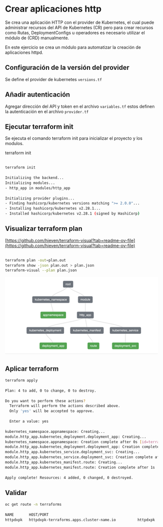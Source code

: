 # Crear aplicaciones http

Se crea una aplicación HTTP con el provider de Kubernetes, el cual puede administrar recursos del API de Kubernetes (CR) pero para crear recursos como Rutas, DeploymentConfigs u operadores es necesario utilizar el módulo de (CRD) manualmente.

En este ejercicio se crea un módulo para automatizar la creación de aplicaciones httpd.

## Configuración de la versión del provider

Se define el provider de kubernetes `versions.tf`

## Añadir autenticación

Agregar dirección del API y token en el archivo `variables.tf` estos definen la autenticación en el archivo `provider.tf`

## Ejecutar terraform init

Se ejecuta el comando terraform init para inicializar el proyecto y los modulos.

terraform init

~~~ bash

terraform init

Initializing the backend...
Initializing modules...
- http_app in modules/http_app

Initializing provider plugins...
- Finding hashicorp/kubernetes versions matching ">= 2.0.0"...
- Installing hashicorp/kubernetes v2.28.1...
- Installed hashicorp/kubernetes v2.28.1 (signed by HashiCorp)

~~~

## Visualizar terraform plan
[https://github.com/hieven/terraform-visual?tab=readme-ov-file](https://github.com/hieven/terraform-visual?tab=readme-ov-file)
~~~ bash

terraform plan -out=plan.out
terraform show -json plan.out > plan.json
terraform-visual --plan plan.json
~~~

![./image.png](./image.png)

## Aplicar terraform

~~~ bash
terraform apply

Plan: 4 to add, 0 to change, 0 to destroy.

Do you want to perform these actions?
  Terraform will perform the actions described above.
  Only 'yes' will be accepted to approve.

  Enter a value: yes

kubernetes_namespace.appnamespace: Creating...
module.http_app.kubernetes_deployment.deployment_app: Creating...
kubernetes_namespace.appnamespace: Creation complete after 0s [id=terraforms]
module.http_app.kubernetes_deployment.deployment_app: Creation complete after 8s [id=terraforms/httpdxpk]
module.http_app.kubernetes_service.deployment_svc: Creating...
module.http_app.kubernetes_service.deployment_svc: Creation complete after 0s [id=terraforms/httpdxpk]
module.http_app.kubernetes_manifest.route: Creating...
module.http_app.kubernetes_manifest.route: Creation complete after 1s

Apply complete! Resources: 4 added, 0 changed, 0 destroyed.
~~~

## Validar

~~~ bash
oc get route -n terraforms

NAME       HOST/PORT                                                           PATH   SERVICES   PORT        TERMINATION   WILDCARD
httpdxpk   httpdxpk-terraforms.apps.cluster-name.io          httpdxpk   http-port   edge          None

~~~